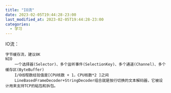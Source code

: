 ```yaml
---
title: "IO流"
date: 2023-02-05T19:44:28-23:00
last_modified_at: 2023-02-05T19:44:28-23:00
categories:
  - 学习
---
```


IO流：

	字节缓存流，建议8K
	NIO
		一个选择器(Selector)、多个监听事件(SelectionKey)、多个通道(Channel)、多个缓存区(ByteBuffer)
		I/O线程数经验值是[CPU核数 + 1，CPU核数*2 ]之间
		LineBasedFrameDecoder+StringDecoder组合就是按行切换的文本解码器，它被设计用来支持TCP的粘包和拆包。
